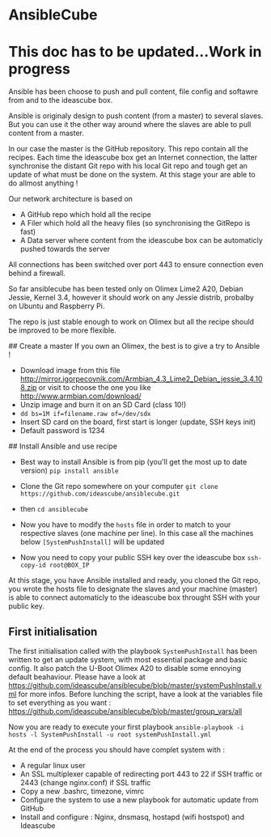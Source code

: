 # AnsibleCube

# This doc has to be updated...Work in progress

Ansible has been choose to push and pull content, file config and softawre from and to the ideascube box.

Ansible is originaly design to push content (from a master) to several slaves. But you can use it the other way around where the slaves are able to pull content from a master. 

In our case the master is the GitHub repository. This repo contain all the recipes. Each time the ideascube box get an Internet connection, the latter synchronise the distant Git repo with his local Git repo and tough get an update of what must be done on the system. At this stage your are able to do allmost anything !

Our network architecture is based on 
 - A GitHub repo which hold all the recipe 
 - A Filer which hold all the heavy files (so synchronising the GitRepo is fast)
 - A Data server where content from the ideascube box can be automaticly pushed towards the server

 All connections has been switched over port 443 to ensure connection even behind a firewall.

So far ansiblecube has been tested only on Olimex Lime2 A20, Debian Jessie, Kernel 3.4, however it should work on any Jessie distrib, probalby on Ubuntu and Raspberry Pi.

The repo is just stable enough to work on Olimex but all the recipe should be improved to be more flexible.

## Create a master 
If you own an Olimex, the best is to give a try to Ansible ! 
 - Download image from this file http://mirror.igorpecovnik.com/Armbian_4.3_Lime2_Debian_jessie_3.4.108.zip or visit to choose the one you like http://www.armbian.com/download/
 - Unzip image and burn it on an SD Card (class 10!)
 - ```dd bs=1M if=filename.raw of=/dev/sdx```
 - Insert SD card on the board, first start is longer (update, SSH keys init)
 - Default password is 1234

## Install Ansible and use recipe
 - Best way to install Ansible is from pip (you'll get the most up to date version)
```pip install ansible```

- Clone the Git repo somewhere on your computer 
```git clone https://github.com/ideascube/ansiblecube.git```
- then 
```cd ansiblecube```

- Now you have to modify the ```hosts``` file in order to match to your respective slaves (one machine per line).
In this case all the machines below ```[SystemPushInstall]``` will be updated

- Now you need to copy your public SSH key over the ideascube box
```ssh-copy-id root@BOX_IP```

At this stage, you have Ansible installed and ready, you cloned the Git repo, you wrote the hosts file to designate the slaves and your machine (master) is able to connect automaticly to the ideascube box throught SSH with your public key.

## First initialisation 
The first initialisation called with the playbook ```SystemPushInstall``` has been written to get an update system, with most essential package and basic config. It also patch the U-Boot Olimex A20 to disable some ennoying default beahaviour. Please have a look at https://github.com/ideascube/ansiblecube/blob/master/systemPushInstall.yml for more infos.
Before lunching the script, have a look at the variables file to set everything as you want : https://github.com/ideascube/ansiblecube/blob/master/group_vars/all

Now you are ready to execute your first playbook
```ansible-playbook -i hosts -l SystemPushInstall -u root systemPushInstall.yml```

At the end of the process you should have complet system with :
 - A regular linux user
 - An SSL multiplexer capable of redirecting port 443 to 22 if SSH traffic or 2443 (change nginx.conf) if SSL traffic
 - Copy a new .bashrc, timezone, vimrc
 - Configure the system to use a new playbook for automatic update from GitHub
 - Install and configure : Nginx, dnsmasq, hostapd (wifi hostspot) and Ideascube